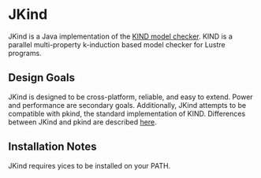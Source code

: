 JKind
=====

JKind is a Java implementation of the [KIND model
checker](http://clc.cs.uiowa.edu/Kind/). KIND is a parallel
multi-property k-induction based model checker for Lustre programs.


Design Goals
------------

JKind is designed to be cross-platform, reliable, and easy to extend.
Power and performance are secondary goals. Additionally, JKind
attempts to be compatible with pkind, the standard implementation of
KIND. Differences between JKind and pkind are described
[here](https://github.com/agacek/jkind/wiki/Differences-with-pkind).


Installation Notes
------------------

JKind requires yices to be installed on your PATH.
